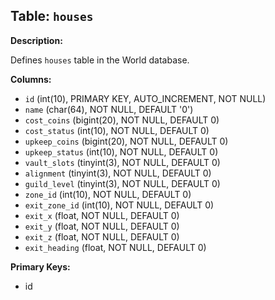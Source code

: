 ## Table: `houses`

**Description:**

Defines `houses` table in the World database.

**Columns:**
- `id` (int(10), PRIMARY KEY, AUTO_INCREMENT, NOT NULL)
- `name` (char(64), NOT NULL, DEFAULT '0')
- `cost_coins` (bigint(20), NOT NULL, DEFAULT 0)
- `cost_status` (int(10), NOT NULL, DEFAULT 0)
- `upkeep_coins` (bigint(20), NOT NULL, DEFAULT 0)
- `upkeep_status` (int(10), NOT NULL, DEFAULT 0)
- `vault_slots` (tinyint(3), NOT NULL, DEFAULT 0)
- `alignment` (tinyint(3), NOT NULL, DEFAULT 0)
- `guild_level` (tinyint(3), NOT NULL, DEFAULT 0)
- `zone_id` (int(10), NOT NULL, DEFAULT 0)
- `exit_zone_id` (int(10), NOT NULL, DEFAULT 0)
- `exit_x` (float, NOT NULL, DEFAULT 0)
- `exit_y` (float, NOT NULL, DEFAULT 0)
- `exit_z` (float, NOT NULL, DEFAULT 0)
- `exit_heading` (float, NOT NULL, DEFAULT 0)

**Primary Keys:**
- id